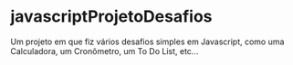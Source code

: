 # javascriptProjetoDesafios
 Um projeto em que fiz vários desafios simples em Javascript, como uma Calculadora, um Cronômetro, um To Do List, etc...
